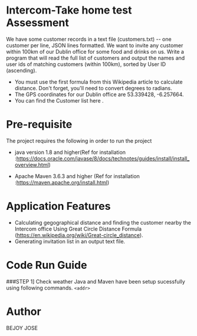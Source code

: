 # Intercom-Take home test Assessment

We have some customer records in a text file (customers.txt) -- one customer per line, JSON lines formatted. We want to invite any customer within 100km of our Dublin office for some food and drinks on us. Write a program that will read the full list of customers and output the names and user ids of matching customers (within 100km), sorted by User ID (ascending).

* You must use the first formula from this Wikipedia article to calculate distance. Don't forget, you'll need to convert degrees to radians.
* The GPS coordinates for our Dublin office are 53.339428, -6.257664.
* You can find the Customer list here .

# Pre-requisite
The project requires the following in order to run the project
* java version 1.8 and higher(Ref for installation :https://docs.oracle.com/javase/8/docs/technotes/guides/install/install_overview.html)

* Apache Maven 3.6.3 and higher (Ref for installation :https://maven.apache.org/install.html)

# Application Features
* Calculating gegographical distance and finding the customer nearby the Intercom office Using Great Circle Distance Formula
(https://en.wikipedia.org/wiki/Great-circle_distance).
* Generating invitation list in an output text file.

# Code Run Guide
###STEP 1] Check weather Java and Maven have been setup sucessfully using following commands.
`<addr>`

# Author
BEJOY JOSE
